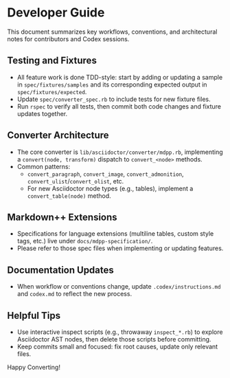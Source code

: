 <!-- docs/development-guide.md -->
# Developer Guide

This document summarizes key workflows, conventions, and architectural notes for contributors and Codex sessions.

## Testing and Fixtures
- All feature work is done TDD-style: start by adding or updating a sample in `spec/fixtures/samples` and its corresponding expected output in `spec/fixtures/expected`.
- Update `spec/converter_spec.rb` to include tests for new fixture files.
- Run `rspec` to verify all tests, then commit both code changes and fixture updates together.

## Converter Architecture
- The core converter is `lib/asciidoctor/converter/mdpp.rb`, implementing a `convert(node, transform)` dispatch to `convert_<node>` methods.
- Common patterns:
  - `convert_paragraph`, `convert_image`, `convert_admonition`, `convert_ulist`/`convert_olist`, etc.
  - For new Asciidoctor node types (e.g., tables), implement a `convert_table(node)` method.

## Markdown++ Extensions
- Specifications for language extensions (multiline tables, custom style tags, etc.) live under `docs/mdpp-specification/`.
- Please refer to those spec files when implementing or updating features.

## Documentation Updates
- When workflow or conventions change, update `.codex/instructions.md` and `codex.md` to reflect the new process.

## Helpful Tips
- Use interactive inspect scripts (e.g., throwaway `inspect_*.rb`) to explore Asciidoctor AST nodes, then delete those scripts before committing.
- Keep commits small and focused: fix root causes, update only relevant files.

Happy Converting!